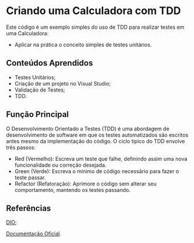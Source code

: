 # Criando uma Calculadora com TDD 
Este código é um exemplo simples do uso de TDD para realizar testes em uma Calculadora:
- Aplicar na prática o conceito simples de testes unitários.

## Conteúdos Aprendidos
- Testes Unitários;
- Criação de um projeto no Visual Studio;
- Validação de Testes;
- TDD.


## Função Principal
O Desenvolvimento Orientado a Testes (TDD) é uma abordagem de desenvolvimento de software em que os testes automatizados são escritos antes mesmo da implementação do código. O ciclo típico do TDD envolve três passos:

- Red (Vermelho): Escreva um teste que falhe, definindo assim uma nova funcionalidade ou correção desejada.
- Green (Verde): Escreva o mínimo de código necessário para fazer o teste passar.
- Refactor (Refatoração): Aprimore o código sem alterar seu comportamento, mantendo os testes passando.

## Referências
[DIO](https://www.dio.me/sign-up?ref=AF09NCKTFOJE);

[Documentação Oficial](https://learn.microsoft.com/pt-br/azure/cloud-adoption-framework/ready/considerations/development-strategy-test-driven-development).